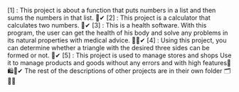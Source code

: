 [1] : This project is about a function that puts numbers in a list and then sums the numbers in that list. 📝✔ 
[2] : This project is a calculator that calculates two numbers. 💯✔
[3] : This is a health software. With this program, the user can get the health of his body and solve any problems in its natural properties with medical advice. 🏋️‍♀️✔
[4] : Using this project, you can determine whether a triangle with the desired three sides can be formed or not. 🔺✔
[5] : This project is used to manage stores and shops Use it to manage products and goods without any errors and with high features🛒🛍︎🏬✔
The rest of the descriptions of other projects are in their own folder 🗂📂📁
